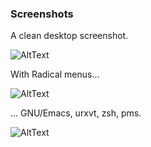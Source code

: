 ### Screenshots

A clean desktop screenshot.

![AltText](http://i.imgur.com/FTlNFr2.png)

With Radical menus...

![AltText](http://i.imgur.com/QfZJa9v.png)

... GNU/Emacs, urxvt, zsh, pms.

![AltText](http://i.imgur.com/K5ZkQiV.png)

